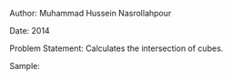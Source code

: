 Author: Muhammad Hussein Nasrollahpour

Date: 2014

Problem Statement: Calculates the intersection of cubes.

Sample:

